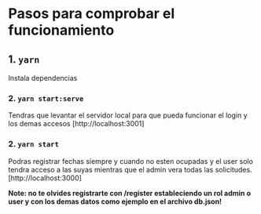 # Pasos para comprobar el funcionamiento


## 1. `yarn`

Instala dependencias

### 2. `yarn start:serve`

Tendras que levantar el servidor local para que pueda funcionar el login y los demas accesos
[http://localhost:3001]

### 2. `yarn start`

Podras registrar fechas siempre y cuando no esten ocupadas y el user solo tendra acceso a las suyas mientras que el admin vera todas las solicitudes.[http://localhost:3000]

**Note: no te olvides registrarte con /register estableciendo un rol admin o user y con los demas datos como ejemplo en el archivo db.json!**


